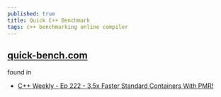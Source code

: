 ```yaml
---
published: true
title: Quick C++ Benchmark
tags: c++ benchmarking online compiler
---
```

## [quick-bench.com](http://quick-bench.com/v5rXnEvRAaI_BQb9VBqq-8PazAw)

found in 
- [C++ Weekly - Ep 222 - 3.5x Faster Standard Containers With PMR!](https://www.youtube.com/watch?v=q6A7cKFXjY0)